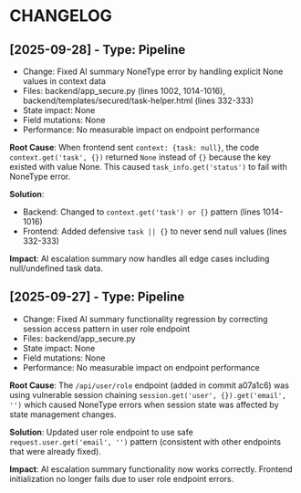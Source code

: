 # CHANGELOG

## [2025-09-28] - Type: Pipeline
- Change: Fixed AI summary NoneType error by handling explicit None values in context data
- Files: backend/app_secure.py (lines 1002, 1014-1016), backend/templates/secured/task-helper.html (lines 332-333)
- State impact: None
- Field mutations: None
- Performance: No measurable impact on endpoint performance

**Root Cause**: When frontend sent `context: {task: null}`, the code `context.get('task', {})` returned `None` instead of `{}` because the key existed with value None. This caused `task_info.get('status')` to fail with NoneType error.

**Solution**: 
- Backend: Changed to `context.get('task') or {}` pattern (lines 1014-1016)
- Frontend: Added defensive `task || {}` to never send null values (lines 332-333)

**Impact**: AI escalation summary now handles all edge cases including null/undefined task data.

## [2025-09-27] - Type: Pipeline
- Change: Fixed AI summary functionality regression by correcting session access pattern in user role endpoint
- Files: backend/app_secure.py
- State impact: None
- Field mutations: None
- Performance: No measurable impact on endpoint performance

**Root Cause**: The `/api/user/role` endpoint (added in commit a07a1c6) was using vulnerable session chaining `session.get('user', {}).get('email', '')` which caused NoneType errors when session state was affected by state management changes.

**Solution**: Updated user role endpoint to use safe `request.user.get('email', '')` pattern (consistent with other endpoints that were already fixed).

**Impact**: AI escalation summary functionality now works correctly. Frontend initialization no longer fails due to user role endpoint errors.